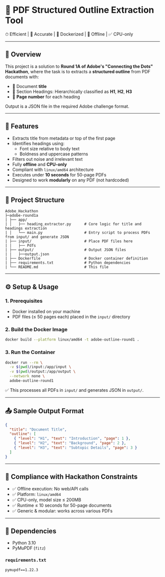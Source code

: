 # 📄 PDF Structured Outline Extraction Tool

⏱ Efficient | 📄 Accurate | 🐳 Dockerized | 🧩 Offline | ✅ CPU-only

---

## 🧠 Overview

This project is a solution to **Round 1A of Adobe's "Connecting the Dots" Hackathon**, where the task is to extracts a **structured outline** from PDF documents with:

- 📌 Document **title**
- 📂 Section Headings: Hierarchically classified as **H1**, **H2**, **H3**
- 📄 **Page number** for each heading

Output is a JSON file in the required Adobe challenge format.

---

## 🚀 Features

- Extracts title from metadata or top of the first page
- Identifies headings using:
  - Font size relative to body text
  - Boldness and uppercase patterns
- Filters out noise and irrelevant text
- Fully **offline** and **CPU-only**
- Compliant with `linux/amd64` architecture
- Executes under **10 seconds** for 50-page PDFs
- Designed to work **modularly** on any PDF (not hardcoded)

---

## 📁 Project Structure

```
Adobe_Hackathon
├─adobe-round1a
| ├── app/
| │   ├── heading_extractor.py      # Core logic for title and headings extraction
| │   └── main.py                   # Entry script to process PDFs from input/ and generate JSON
| ├── input/                        # Place PDF files here
| |   ├── Pdfs
| ├── output/                       # Output JSON files
| |   ├──output.json
| ├── Dockerfile                    # Docker container definition
| ├── requirements.txt              # Python dependencies
| └── README.md                     # This file
```

---

## ⚙️ Setup & Usage

### 1. Prerequisites
- Docker installed on your machine
- PDF files (≤ 50 pages each) placed in the `input/` directory

### 2. Build the Docker Image

```bash
docker build --platform linux/amd64 -t adobe-outline-round1 .
```

### 3. Run the Container

```bash
docker run --rm \
  -v $(pwd)/input:/app/input \
  -v $(pwd)/output:/app/output \
  --network none \
  adobe-outline-round1
```

✅ This processes all PDFs in `input/` and generates JSON in `output/`.

---

## 📤 Sample Output Format

```json
{
  "title": "Document Title",
  "outline": [
    { "level": "H1", "text": "Introduction", "page": 1 },
    { "level": "H2", "text": "Background", "page": 2 },
    { "level": "H3", "text": "Subtopic Details", "page": 3 }
  ]
}
```

---

## 📌 Compliance with Hackathon Constraints

- ✅ Offline execution: No web/API calls
- ✅ Platform: `linux/amd64`
- ✅ CPU-only, model size ≤ 200MB
- ✅ Runtime ≤ 10 seconds for 50-page documents
- ✅ Generic & modular: works across various PDFs

---

## 🧰 Dependencies

- Python 3.10
- PyMuPDF (`fitz`)

### `requirements.txt`

```
pymupdf==1.22.3
```
